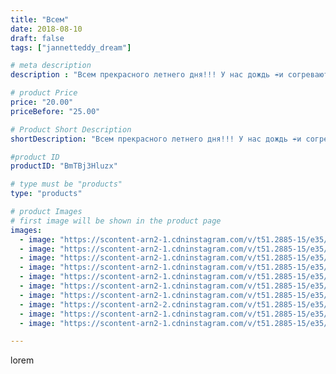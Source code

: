 ```yaml
---
title: "Всем"
date: 2018-08-10
draft: false
tags: ["jannetteddy_dream"]

# meta description
description : "Всем прекрасного летнего дня!!! У нас дождь ☔️и согревают солнечные воспоминания о поездке в горы🌞🏔 #теберда #нашелето #любимаясемья"

# product Price
price: "20.00"
priceBefore: "25.00"

# Product Short Description
shortDescription: "Всем прекрасного летнего дня!!! У нас дождь ☔️и согревают солнечные воспоминания о поездке в горы🌞🏔 #теберда #нашелето #любимаясемья"

#product ID
productID: "BmTBj3Hluzx"

# type must be "products"
type: "products"

# product Images
# first image will be shown in the product page
images:
  - image: "https://scontent-arn2-1.cdninstagram.com/v/t51.2885-15/e35/38081539_509360489485756_2105321775121301504_n.jpg?_nc_ht=scontent-arn2-1.cdninstagram.com&_nc_cat=104&_nc_ohc=0eG1H6_ftVsAX9CVYR5&se=7&tp=1&oh=9fb2dbc646300e776ddb46ae5a3c4c77&oe=605D6677&ig_cache_key=MTg0MjgyMjcxNTE5MzMyNTM0Nw%3D%3D.2"
  - image: "https://scontent-arn2-1.cdninstagram.com/v/t51.2885-15/e35/38039093_550355122047421_6474835435498504192_n.jpg?_nc_ht=scontent-arn2-1.cdninstagram.com&_nc_cat=101&_nc_ohc=FAEwjLHY8YkAX_afhpH&se=7&tp=1&oh=9fcbb624a0fbaf6bd6c2b6a4e41abd6a&oe=605D3045&ig_cache_key=MTg0MjgyMzE1MDM0Mzg0MjUxMA%3D%3D.2"
  - image: "https://scontent-arn2-1.cdninstagram.com/v/t51.2885-15/e35/38066241_645674379138298_7051057065497722880_n.jpg?_nc_ht=scontent-arn2-1.cdninstagram.com&_nc_cat=110&_nc_ohc=HD_ND8gyV94AX87Tl37&se=7&tp=1&oh=52d2f3a1e23d113bbc89e2c91a7931a2&oe=605B6A03&ig_cache_key=MTg0MjgyMjgyNDM0NTgxMzMxOA%3D%3D.2"
  - image: "https://scontent-arn2-1.cdninstagram.com/v/t51.2885-15/e35/38733184_487902101675358_9053439753118023680_n.jpg?_nc_ht=scontent-arn2-1.cdninstagram.com&_nc_cat=106&_nc_ohc=oq-uilWlACsAX_6LA7o&se=7&tp=1&oh=11c218fe8a355e246931a95d1cd932f4&oe=605B85C7&ig_cache_key=MTg0MjgyMzEyMjUxODk1MzQyMw%3D%3D.2"
  - image: "https://scontent-arn2-1.cdninstagram.com/v/t51.2885-15/e35/38433200_2144213282286889_5124028505343918080_n.jpg?_nc_ht=scontent-arn2-1.cdninstagram.com&_nc_cat=101&_nc_ohc=uX0RR3vnViAAX_bsU4M&se=7&tp=1&oh=094408485d02fa1ebe2e865754de2eb3&oe=605C5E24&ig_cache_key=MTg0MjgyMjg3Nzk0OTE0Nzk0Mg%3D%3D.2"
  - image: "https://scontent-arn2-1.cdninstagram.com/v/t51.2885-15/e35/38096732_1650234898435539_2747391429931171840_n.jpg?_nc_ht=scontent-arn2-1.cdninstagram.com&_nc_cat=103&_nc_ohc=9RKm_oWtdpUAX-3j68l&se=7&tp=1&oh=78dad05b1b72f45356422fe61672ebf9&oe=605C18E8&ig_cache_key=MTg0MjgyMjgzMjMyMzQ2NzYwNA%3D%3D.2"
  - image: "https://scontent-arn2-1.cdninstagram.com/v/t51.2885-15/e35/37890080_2088520074809535_5485980440353308672_n.jpg?_nc_ht=scontent-arn2-1.cdninstagram.com&_nc_cat=103&_nc_ohc=6T0xCqqXfw0AX8a5iw7&se=7&tp=1&oh=cc88ae974cbac171bc6ab899b36efa37&oe=605D80E9&ig_cache_key=MTg0MjgyMzQ3NjQ3NjE5NDY5OA%3D%3D.2"
  - image: "https://scontent-arn2-2.cdninstagram.com/v/t51.2885-15/e35/39047509_1071713379645941_3078632841240641536_n.jpg?_nc_ht=scontent-arn2-2.cdninstagram.com&_nc_cat=105&_nc_ohc=vljgrdD-8hwAX_KCOEx&se=7&tp=1&oh=d440ecaa1d6b33842b7835802c2548b2&oe=605D32FF&ig_cache_key=MTg0MjgyMzQ4MTUzNDU4OTA2Ng%3D%3D.2"
  - image: "https://scontent-arn2-1.cdninstagram.com/v/t51.2885-15/e35/38178841_334805353728460_8422606282510303232_n.jpg?_nc_ht=scontent-arn2-1.cdninstagram.com&_nc_cat=104&_nc_ohc=M6EIkbCZNA8AX8CMm0v&se=7&tp=1&oh=55216123901a5f4eaa10e02e718a8d62&oe=605A3283&ig_cache_key=MTg0MjgyMzUxOTQyNTgyMjI5MA%3D%3D.2"
  - image: "https://scontent-arn2-1.cdninstagram.com/v/t51.2885-15/e35/38080933_444730152711610_3076931377061429248_n.jpg?_nc_ht=scontent-arn2-1.cdninstagram.com&_nc_cat=110&_nc_ohc=cEhWxUcfsOQAX9FzucN&se=7&tp=1&oh=df7f65c3df82d7e7dabc950a7dd99377&oe=605B8108&ig_cache_key=MTg0MjgyMzQ1MzEzMDY4MzE2Mw%3D%3D.2"

---
```

lorem

